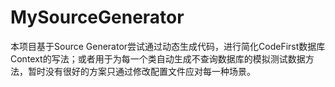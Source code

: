 # MySourceGenerator
本项目基于Source Generator尝试通过动态生成代码，进行简化CodeFirst数据库Context的写法；或者用于为每一个类自动生成不查询数据库的模拟测试数据方法，暂时没有很好的方案只通过修改配置文件应对每一种场景。
